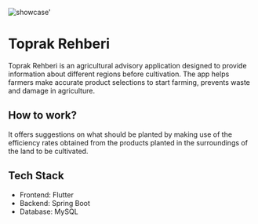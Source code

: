 ![showcase'](https://github.com/user-attachments/assets/a6bd8989-418f-48fc-811b-6deb10553723)



# Toprak Rehberi

Toprak Rehberi is an agricultural advisory application designed to provide information about different regions before cultivation. The app helps farmers make accurate product selections to start farming, prevents waste and damage in agriculture. 

## How to work?
It offers suggestions on what should be planted by making use of the efficiency rates obtained from the products planted in the surroundings of the land to be cultivated.

## Tech Stack
- Frontend: Flutter
- Backend: Spring Boot
- Database: MySQL
